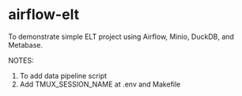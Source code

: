 # airflow-elt
To demonstrate simple ELT project using Airflow, Minio, DuckDB, and Metabase.

NOTES:
1. To add data pipeline script
2. Add TMUX_SESSION_NAME at .env and Makefile
